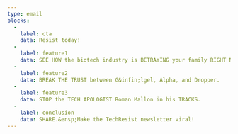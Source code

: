 ```yaml
---
type: email
blocks:
  -
    label: cta
    data: Resist today!
  -
    label: feature1
    data: SEE HOW the biotech industry is BETRAYING your family RIGHT NOW.
  -
    label: feature2
    data: BREAK THE TRUST between G&infin;lgel, Alpha, and Dropper.
  -
    label: feature3
    data: STOP the TECH APOLOGIST Roman Mallon in his TRACKS.
  -
    label: conclusion
    data: SHARE.&ensp;Make the TechResist newsletter viral!
---
```

